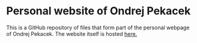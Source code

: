 # Personal website of Ondrej Pekacek 

This is a GitHub repository of files that form part of the personal webpage of Ondrej Pekacek. The website itself is hosted [here.](https://opop999.github.io)
